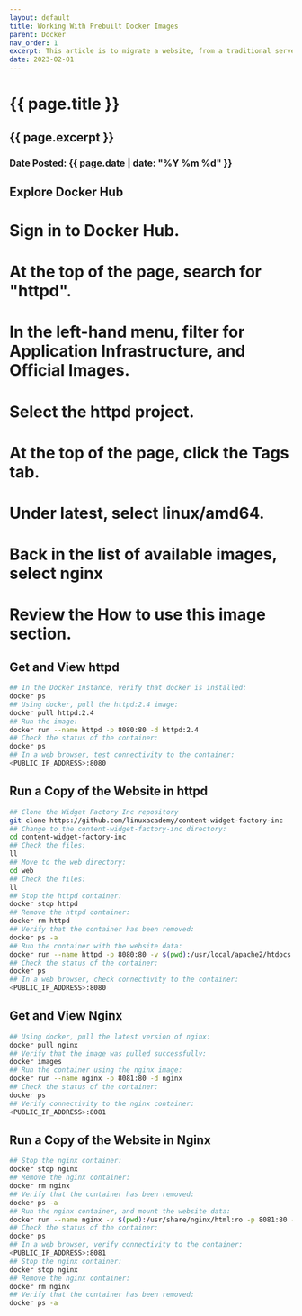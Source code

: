 ```yaml
---
layout: default
title: Working With Prebuilt Docker Images
parent: Docker
nav_order: 1
excerpt: This article is to migrate a website, from a traditional server to containers by using Dockers
date: 2023-02-01
---
```

<h1>{{ page.title }}</h1>
<h2>{{ page.excerpt }}</h2>
<h3>Date Posted: {{ page.date | date: "%Y %m %d" }}</h3>

## Explore Docker Hub

# Sign in to Docker Hub.
# At the top of the page, search for "httpd".
# In the left-hand menu, filter for Application Infrastructure, and Official Images.
# Select the httpd project.
# At the top of the page, click the Tags tab.
# Under latest, select linux/amd64.
# Back in the list of available images, select nginx
# Review the How to use this image section.

## Get and View httpd

```bash
## In the Docker Instance, verify that docker is installed:
docker ps
## Using docker, pull the httpd:2.4 image:
docker pull httpd:2.4
## Run the image:
docker run --name httpd -p 8080:80 -d httpd:2.4
## Check the status of the container:
docker ps
## In a web browser, test connectivity to the container:
<PUBLIC_IP_ADDRESS>:8080
```

## Run a Copy of the Website in httpd

```bash
## Clone the Widget Factory Inc repository
git clone https://github.com/linuxacademy/content-widget-factory-inc
## Change to the content-widget-factory-inc directory:
cd content-widget-factory-inc
## Check the files:
ll
## Move to the web directory:
cd web
## Check the files:
ll
## Stop the httpd container:
docker stop httpd
## Remove the httpd container:
docker rm httpd
## Verify that the container has been removed:
docker ps -a
## Run the container with the website data:
docker run --name httpd -p 8080:80 -v $(pwd):/usr/local/apache2/htdocs:ro -d httpd:2.4
## Check the status of the container:
docker ps
## In a web browser, check connectivity to the container:
<PUBLIC_IP_ADDRESS>:8080
```

## Get and View Nginx

```bash
## Using docker, pull the latest version of nginx:
docker pull nginx
## Verify that the image was pulled successfully:
docker images
## Run the container using the nginx image:
docker run --name nginx -p 8081:80 -d nginx 
## Check the status of the container:
docker ps
## Verify connectivity to the nginx container:
<PUBLIC_IP_ADDRESS>:8081
```

## Run a Copy of the Website in Nginx

```bash
## Stop the nginx container:
docker stop nginx
## Remove the nginx container:
docker rm nginx
## Verify that the container has been removed:
docker ps -a
## Run the nginx container, and mount the website data:
docker run --name nginx -v $(pwd):/usr/share/nginx/html:ro -p 8081:80 -d nginx
## Check the status of the container:
docker ps
## In a web browser, verify connectivity to the container:
<PUBLIC_IP_ADDRESS>:8081
## Stop the nginx container:
docker stop nginx
## Remove the nginx container:
docker rm nginx
## Verify that the container has been removed:
docker ps -a
```
